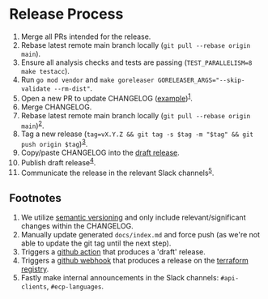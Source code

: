 # Release Process

1. Merge all PRs intended for the release.
2. Rebase latest remote main branch locally (`git pull --rebase origin main`).
3. Ensure all analysis checks and tests are passing (`TEST_PARALLELISM=8 make testacc`).
4. Run `go mod vendor` and `make goreleaser GORELEASER_ARGS="--skip-validate --rm-dist"`.
5. Open a new PR to update CHANGELOG ([example](https://github.com/fastly/terraform-provider-fastly/pull/498/files))<sup>[1](#note1)</sup>.
6. Merge CHANGELOG.
7. Rebase latest remote main branch locally (`git pull --rebase origin main`)<sup>[2](#note2)</sup>.
8. Tag a new release (`tag=vX.Y.Z && git tag -s $tag -m "$tag" && git push origin $tag`)<sup>[3](#note3)</sup>.
9. Copy/paste CHANGELOG into the [draft release](https://github.com/fastly/terraform-provider-fastly/releases).
10. Publish draft release<sup>[4](#note4)</sup>.
11. Communicate the release in the relevant Slack channels<sup>[5](#note5)</sup>.

## Footnotes

1. <a name="note1"></a>We utilize [semantic versioning](https://semver.org/) and only include relevant/significant changes within the CHANGELOG.
2. <a name="note2"></a>Manually update generated `docs/index.md` and force push (as we're not able to update the git tag until the next step).
3. <a name="note3"></a>Triggers a [github action](https://github.com/fastly/terraform-provider-fastly/blob/main/.github/workflows/release.yml) that produces a 'draft' release.
4. <a name="note4"></a>Triggers a [github webhook](https://github.com/fastly/terraform-provider-fastly/settings/hooks) that produces a release on the [terraform registry](https://registry.terraform.io/providers/fastly/fastly/latest).
5. <a name="note5"></a>Fastly make internal announcements in the Slack channels: `#api-clients`, `#ecp-languages`.
